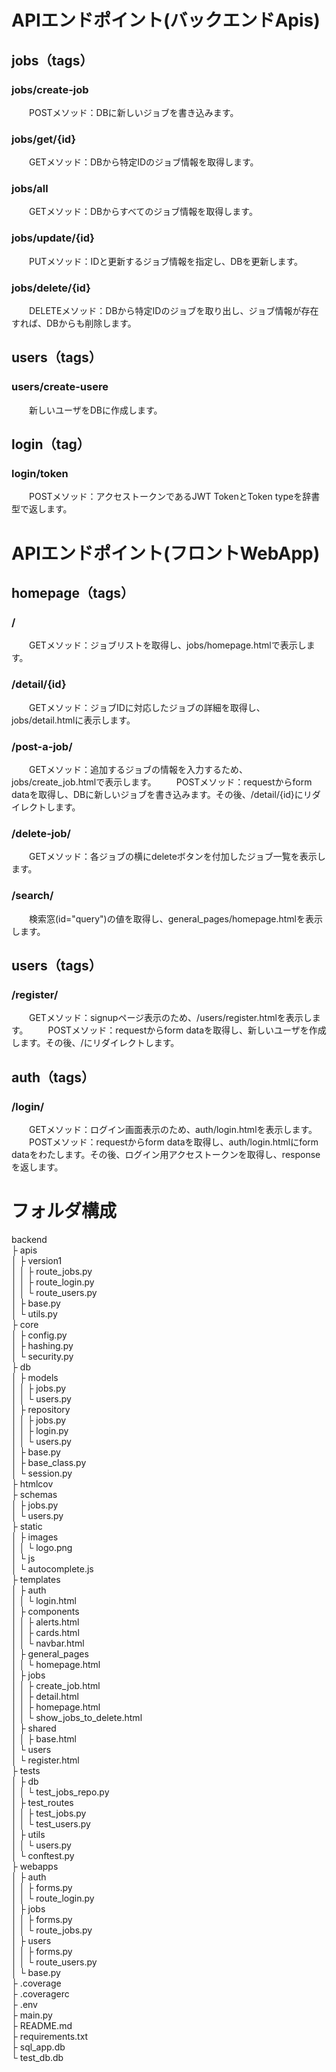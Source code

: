 # APIエンドポイント(バックエンドApis)
## jobs（tags）
### jobs/create-job
　　POSTメソッド：DBに新しいジョブを書き込みます。
### jobs/get/{id}
　　GETメソッド：DBから特定IDのジョブ情報を取得します。
### jobs/all
　　GETメソッド：DBからすべてのジョブ情報を取得します。
### jobs/update/{id}
　　PUTメソッド：IDと更新するジョブ情報を指定し、DBを更新します。
### jobs/delete/{id}
　　DELETEメソッド：DBから特定IDのジョブを取り出し、ジョブ情報が存在すれば、DBからも削除します。

## users（tags）
### users/create-usere
　　新しいユーザをDBに作成します。

## login（tag）
### login/token
　　POSTメソッド：アクセストークンであるJWT TokenとToken typeを辞書型で返します。


# APIエンドポイント(フロントWebApp)
## homepage（tags）
### /
　　GETメソッド：ジョブリストを取得し、jobs/homepage.htmlで表示します。
### /detail/{id}
　　GETメソッド：ジョブIDに対応したジョブの詳細を取得し、jobs/detail.htmlに表示します。
### /post-a-job/
　　GETメソッド：追加するジョブの情報を入力するため、jobs/create_job.htmlで表示します。
　　POSTメソッド：requestからform dataを取得し、DBに新しいジョブを書き込みます。その後、/detail/{id}にリダイレクトします。
### /delete-job/
　　GETメソッド：各ジョブの横にdeleteボタンを付加したジョブ一覧を表示します。

### /search/
　　検索窓(id="query")の値を取得し、general_pages/homepage.htmlを表示します。

## users（tags）
### /register/
　　GETメソッド：signupページ表示のため、/users/register.htmlを表示します。
　　POSTメソッド：requestからform dataを取得し、新しいユーザを作成します。その後、/にリダイレクトします。

## auth（tags）
### /login/
　　GETメソッド：ログイン画面表示のため、auth/login.htmlを表示します。
　　POSTメソッド：requestからform dataを取得し、auth/login.htmlにform dataをわたします。その後、ログイン用アクセストークンを取得し、responseを返します。


# フォルダ構成
backend  
├ apis  
│ ├ version1  
│ │ ├ route_jobs.py  
│ │ ├ route_login.py  
│ │ └ route_users.py  
│ ├ base.py  
│ └ utils.py  
├ core  
│ ├ config.py  
│ ├ hashing.py  
│ └ security.py  
├ db  
│ ├ models  
│ │ ├ jobs.py  
│ │ └ users.py  
│ ├ repository  
│ │ ├ jobs.py  
│ │ ├ login.py  
│ │ └ users.py  
│ ├ base.py  
│ ├ base_class.py  
│ └ session.py  
├ htmlcov  
├ schemas  
│ ├ jobs.py  
│ └ users.py  
├ static  
│ ├ images  
│ │ └ logo.png  
│ └ js  
│    └ autocomplete.js  
├ templates  
│ ├ auth  
│ │ └ login.html  
│ ├ components  
│ │ ├ alerts.html  
│ │ ├ cards.html  
│ │ └ navbar.html  
│ ├ general_pages  
│ │ └ homepage.html  
│ ├ jobs  
│ │ ├ create_job.html  
│ │ ├ detail.html  
│ │ ├ homepage.html  
│ │ └ show_jobs_to_delete.html  
│ ├ shared  
│ │ ├ base.html  
│ └ users  
│    └ register.html  
├ tests  
│ ├ db  
│ │ └ test_jobs_repo.py  
│ ├ test_routes  
│ │ ├ test_jobs.py  
│ │ └ test_users.py  
│ ├ utils  
│ │ └ users.py  
│ └ conftest.py  
├ webapps  
│ ├ auth  
│ │ ├ forms.py  
│ │ └ route_login.py  
│ ├ jobs  
│ │ ├ forms.py  
│ │ └ route_jobs.py  
│ ├ users  
│ │ ├ forms.py  
│ │ └ route_users.py  
│ └ base.py  
├ .coverage  
├ .coveragerc  
├ .env  
├ main.py  
├ README.md  
├ requirements.txt  
├ sql_app.db  
└ test_db.db  
